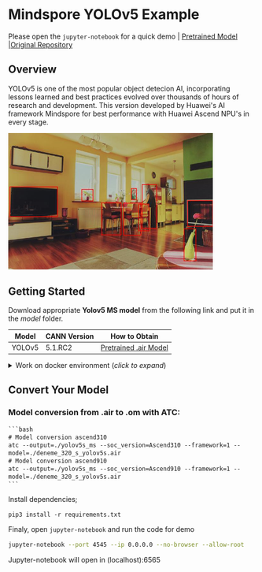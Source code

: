 # Mindspore YOLOv5 Example

Please open the `jupyter-notebook` for a quick demo | [Pretrained Model](https://onebox.huawei.com/p/dad426ea028637e90fdef4f7a272e8cf) |[Original Repository](https://gitee.com/ktuna/mind-spore-yolov5/tree/master)

## Overview

YOLOv5 is one of the most popular object detecion AI, incorporating lessons learned and best practices evolved over thousands of hours of research and development. This version developed by Huawei's AI framework Mindspore for best performance with Huawei Ascend NPU's in every stage.

<img alt="teaser" src="./data/demo_output.jpg" width=416>

## Getting Started

Download appropriate **Yolov5 MS model** from the following link and put it in the _model_ folder. 

| **Model** | **CANN Version** | **How to Obtain** |
|---|---|---|
| YOLOv5 | 5.1.RC2 | [Pretrained .air Model](https://onebox.huawei.com/p/dad426ea028637e90fdef4f7a272e8cf) |

<details> <summary> Work on docker environment (<i>click to expand</i>)</summary>

Start your docker environment.

```bash
sudo docker run -it -u root --rm --name mindspore_yolov5_infer -p 6565:4545 \
--device=/dev/davinci0 \
--device=/dev/davinci_manager \
--device=/dev/devmm_svm \
--device=/dev/hisi_hdc \
-v /usr/local/dcmi:/usr/local/dcmi \
-v /PATH/pyacl_samples:/workspace/pyacl_samples \
-v /usr/local/bin/npu-smi:/usr/local/bin/npu-smi \
-v /usr/local/Ascend/driver:/usr/local/Ascend/driver \
ascendhub.huawei.com/public-ascendhub/infer-modelzoo:22.0.RC2 /bin/bash
```
```bash
pip3 install --upgrade pip
pip3 install attrs numpy decorator sympy cffi pyyaml pathlib2 psutil protobuf scipy requests absl-py jupyter jupyterlab sympy
```
    
```bash
apt-get update && apt-get install -y --no-install-recommends \
        gcc \
        g++ \
        make \
        cmake \
        zlib1g \
        zlib1g-dev \
        openssl \
        libsqlite3-dev \
        libssl-dev \
        libffi-dev \
        unzip \
        pciutils \
        net-tools \
        libblas-dev \
        gfortran \
        libblas3 \
        libopenblas-dev \
        libbz2-dev \
        build-essential \
        git \
        && \
    apt-get clean && \
    rm -rf /var/lib/apt/lists/*
```
</details>

## Convert Your Model

### Model conversion from .air to .om with ATC:
    ```bash
    # Model conversion ascend310
    atc --output=./yolov5s_ms --soc_version=Ascend310 --framework=1 --model=./deneme_320_s_yolov5s.air
    # Model conversion ascend910
    atc --output=./yolov5s_ms --soc_version=Ascend910 --framework=1 --model=./deneme_320_s_yolov5s.air
    ```

Install dependencies;

```
pip3 install -r requirements.txt
```

Finaly, open `jupyter-notebook` and run the code for demo

```bash
jupyter-notebook --port 4545 --ip 0.0.0.0 --no-browser --allow-root
```

Jupyter-notebook will open in (localhost):6565
